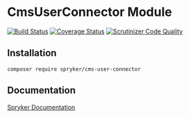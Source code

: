 # CmsUserConnector Module
[![Build Status](https://travis-ci.org/spryker/CmsUserConnector.svg)](https://travis-ci.org/spryker/CmsUserConnector)
[![Coverage Status](https://coveralls.io/repos/github/spryker/CmsUserConnector/badge.svg)](https://coveralls.io/github/spryker/CmsUserConnector)
[![Scrutinizer Code Quality](https://scrutinizer-ci.com/g/spryker/CmsUserConnector/badges/quality-score.png?b=master)](https://scrutinizer-ci.com/g/spryker/CmsUserConnector/?branch=master)

## Installation

```
composer require spryker/cms-user-connector
```

## Documentation

[Spryker Documentation](http://spryker.github.io)
